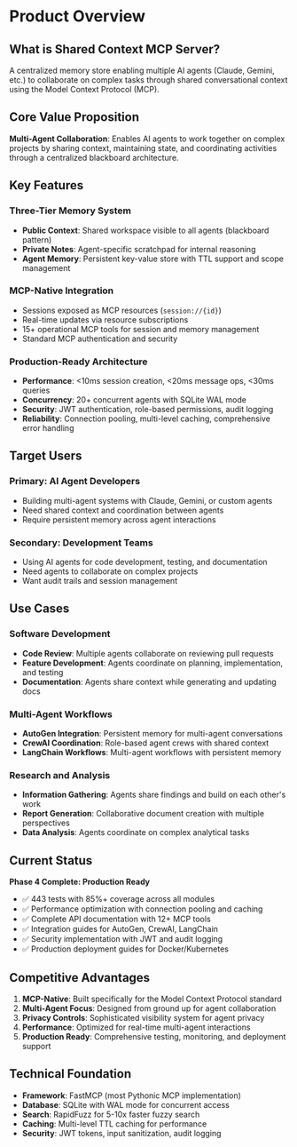 # Product Overview

## What is Shared Context MCP Server?

A centralized memory store enabling multiple AI agents (Claude, Gemini, etc.) to collaborate on complex tasks through shared conversational context using the Model Context Protocol (MCP).

## Core Value Proposition

**Multi-Agent Collaboration**: Enables AI agents to work together on complex projects by sharing context, maintaining state, and coordinating activities through a centralized blackboard architecture.

## Key Features

### Three-Tier Memory System
- **Public Context**: Shared workspace visible to all agents (blackboard pattern)
- **Private Notes**: Agent-specific scratchpad for internal reasoning
- **Agent Memory**: Persistent key-value store with TTL support and scope management

### MCP-Native Integration
- Sessions exposed as MCP resources (`session://{id}`)
- Real-time updates via resource subscriptions
- 15+ operational MCP tools for session and memory management
- Standard MCP authentication and security

### Production-Ready Architecture
- **Performance**: <10ms session creation, <20ms message ops, <30ms queries
- **Concurrency**: 20+ concurrent agents with SQLite WAL mode
- **Security**: JWT authentication, role-based permissions, audit logging
- **Reliability**: Connection pooling, multi-level caching, comprehensive error handling

## Target Users

### Primary: AI Agent Developers
- Building multi-agent systems with Claude, Gemini, or custom agents
- Need shared context and coordination between agents
- Require persistent memory across agent interactions

### Secondary: Development Teams
- Using AI agents for code development, testing, and documentation
- Need agents to collaborate on complex projects
- Want audit trails and session management

## Use Cases

### Software Development
- **Code Review**: Multiple agents collaborate on reviewing pull requests
- **Feature Development**: Agents coordinate on planning, implementation, and testing
- **Documentation**: Agents share context while generating and updating docs

### Multi-Agent Workflows
- **AutoGen Integration**: Persistent memory for multi-agent conversations
- **CrewAI Coordination**: Role-based agent crews with shared context
- **LangChain Workflows**: Multi-agent workflows with persistent memory

### Research and Analysis
- **Information Gathering**: Agents share findings and build on each other's work
- **Report Generation**: Collaborative document creation with multiple perspectives
- **Data Analysis**: Agents coordinate on complex analytical tasks

## Current Status

**Phase 4 Complete: Production Ready**
- ✅ 443 tests with 85%+ coverage across all modules
- ✅ Performance optimization with connection pooling and caching
- ✅ Complete API documentation with 12+ MCP tools
- ✅ Integration guides for AutoGen, CrewAI, LangChain
- ✅ Security implementation with JWT and audit logging
- ✅ Production deployment guides for Docker/Kubernetes

## Competitive Advantages

1. **MCP-Native**: Built specifically for the Model Context Protocol standard
2. **Multi-Agent Focus**: Designed from ground up for agent collaboration
3. **Privacy Controls**: Sophisticated visibility system for agent privacy
4. **Performance**: Optimized for real-time multi-agent interactions
5. **Production Ready**: Comprehensive testing, monitoring, and deployment support

## Technical Foundation

- **Framework**: FastMCP (most Pythonic MCP implementation)
- **Database**: SQLite with WAL mode for concurrent access
- **Search**: RapidFuzz for 5-10x faster fuzzy search
- **Caching**: Multi-level TTL caching for performance
- **Security**: JWT tokens, input sanitization, audit logging
